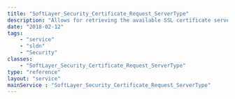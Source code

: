 ```yaml
---
title: "SoftLayer_Security_Certificate_Request_ServerType"
description: "Allows for retrieving the available SSL certificate server types. "
date: "2018-02-12"
tags:
    - "service"
    - "sldn"
    - "Security"
classes:
    - "SoftLayer_Security_Certificate_Request_ServerType"
type: "reference"
layout: "service"
mainService : "SoftLayer_Security_Certificate_Request_ServerType"
---
```

